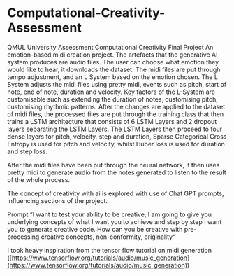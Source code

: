 # Computational-Creativity-Assessment
QMUL University Assessment Computational Creativity Final Project
An emotion-based midi creation project.
The artefacts that the generative AI system produces are audio files. The user can choose what emotion they would like to hear, it downloads the dataset. The midi files are put through tempo adjustment, and an L System based on the emotion chosen. The L System adjusts the midi files using pretty midi, events such as pitch, start of note, end of note, duration and velocity. Key factors of the L-System are customisable such as extending the duration of notes, customising pitch, customising rhythmic patterns. After the changes are applied to the dataset of midi files, the processed files are put through the training class that then trains a LSTM architecture that consists of 6 LSTM Layers and 2 dropout layers separating the LSTM Layers. The LSTM Layers then proceed to four dense layers for pitch, velocity, step and duration, Sparse Categorical Cross Entropy is used for pitch and velocity, whilst Huber loss is used for duration and step loss.

After the midi files have been put through the neural network, it then uses pretty midi to generate audio from the notes generated to listen to the result of the whole process.

The concept of creativity with ai is explored with use of Chat GPT prompts, influencing sections of the project.

Prompt “I want to test your ability to be creative, I am going to give you underlying concepts of what I want you to achieve and step by
step I want you to generate creative code. How can you be creative with pre-processing creative concepts, non-conformity, originality“

I took heavy inspiration from the tensor flow tutorial on midi generation ([https://www.tensorflow.org/tutorials/audio/music_generation](https://www.tensorflow.org/tutorials/audio/music_generation))
